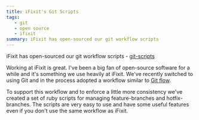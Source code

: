 ```yaml
---
title: iFixit's Git Scripts
tags:
   - git
   - open source
   - ifixit
summary: iFixit has open-sourced our git workflow scripts
---
```


iFixit has open-sourced our git workflow scripts - [git-scripts]

Working at iFixit is great. I've been a big fan of open-source software for a
while and it's something we use heavily at iFixit. We've recently switched to
using Git and in the process adopted a workflow similar to [Git flow].

To support this workflow and to enforce a little more consistency we've created
a set of ruby scripts for managing feature-branches and hotfix-branches.
The scripts are very easy to use and have some useful features even if you don't
use the same workflow as iFixit.

[Git flow]: http://nvie.com/posts/a-successful-git-branching-model/
[git-scripts]: https://github.com/ifixit/git-scripts

